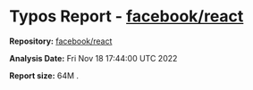 # Typos Report - [facebook/react](https://github.com/facebook/react)

**Repository:** [facebook/react](https://github.com/facebook/react)

**Analysis Date:** Fri Nov 18 17:44:00 UTC 2022

**Report size:** 64M	.

